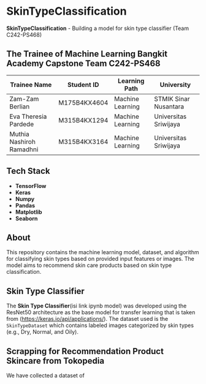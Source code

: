 # SkinTypeClassification

**SkinTypeClassification** - Building a model for skin type classifier (Team C242-PS468)

## The Trainee of Machine Learning Bangkit Academy Capstone Team C242-PS468

| Trainee Name       | Student ID      | Learning Path      | University                  |
|--------------------|-----------------|--------------------|-----------------------------|
| Zam-Zam Berlian        | M175B4KX4604       | Machine Learning   | STMIK Sinar Nusantara          |
| Eva Theresia Pardede   | M315B4KX1294  | Machine Learning   | Universitas Sriwijaya     |
| Muthia Nashiroh Ramadhni   | M315B4KX3164  | Machine Learning   | Universitas Sriwijaya     |

## Tech Stack
- **TensorFlow**
- **Keras**
- **Numpy**    
- **Pandas**  
- **Matplotlib**  
- **Seaborn**

## About
This repository contains the machine learning model, dataset, and algorithm for classifying skin types based on provided input features or images. The model aims to recommend skin care products based on skin type classification.

## Skin Type Classifier

The **Skin Type Classifier**(isi link ipynb model) was developed using the ResNet50 architecture as the base model for transfer learning that is taken from (https://keras.io/api/applications/). The dataset used is the `SkinTypeDataset` which contains labeled images categorized by skin types (e.g., Dry, Normal, and Oily).

## Scrapping for Recommendation Product Skincare from Tokopedia

We have collected a dataset of 

